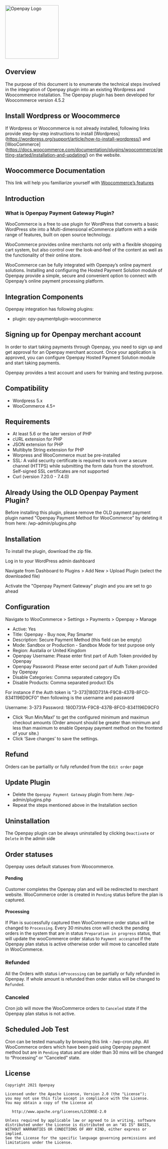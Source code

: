 <img src="https://static.openpay.com.au/brand/logo/openpay_logo_transparent.svg" width="170" alt="Openpay Logo">

## Overview

The purpose of this document is to enumerate the technical steps involved in the integration of Openpay plugin into an existing Wordpress and Woocommerce installation. 
The Openpay plugin has been developed for Woocommerce version 4.5.2

## Install Wordpress or Woocommerce

If Wordpress or Woocommerce is not already installed, following links provide step-by-step instructions to install [Wordpress] (https://wordpress.org/support/article/how-to-install-wordpress/) and [WooCommerce] (https://docs.woocommerce.com/documentation/plugins/woocommerce/getting-started/installation-and-updating/) on the website.

## Woocommerce Documentation

This link will help you familiarize yourself with [Woocommerce’s features](https://docs.woocommerce.com/)


Introduction
---------

### What is Openpay Payment Gateway Plugin?

WooCommerce is a free to use plugin for WordPress that converts a basic WordPress site into a Multi-dimensional eCommerce platform with a wide range of features, built on open source technology.

WooCommerce provides online merchants not only with a flexible shopping cart system, but also control over the look‐and‐feel of the content as well as the functionality of their online store.

WooCommerce can be fully integrated with Openpay’s online payment solutions. Installing and configuring the Hosted Payment Solution module of Openpay provide a simple, secure and convenient option to connect with Openpay’s online payment processing platform.

## Integration Components

Openpay integration has following plugins:
 - plugin: opy-paymentplugin-woocommerce

## Signing up for Openpay merchant account

In order to start taking payments through Openpay, you need to sign up and get approval for an Openpay merchant account. Once your application is approved, you can configure Openpay Hosted Payment Solution module and start taking payments.

Openpay provides a test account and users for training and testing purpose.


## Compatibility

- Wordpress 5.x
- WooCommerce 4.5+

## Requirements

- At least 5.6 or the later version of PHP
- cURL extension for PHP
- JSON extension for PHP
- Multibyte String extension for PHP
- Worpress and WooCommerce must be pre-installed
- SSL: A valid security certificate is required to work over a secure channel (HTTPS) while submitting the form data from the storefront. Self-signed SSL certificates are not supported
- Curl (version 7.20.0 - 7.4.0)

## Already Using the OLD Openpay Payment Plugin?

Before installing this plugin, please remove the OLD payment payment plugin named "Openpay Payment Method for WooCommerce" by deleting it from here: <merchant-site-url>/wp-admin/plugins.php


## Installation

To install the plugin, download the zip file.

Log in to your WordPress admin dashboard

Navigate from Dashboard to Plugins > Add New > Upload Plugin (select the downloaded file)

Activate the "Openpay Payment Gateway" plugin and you are set to go ahead


## Configuration

Navigate to WooCommerce > Settings > Payments > Openpay > Manage

- Active: Yes
- Title: Openpay - Buy now, Pay Smarter
- Description: Secure Payment Method (this field can be empty)
- Mode: Sandbox or Production - Sandbox Mode for test purpose only
- Region: Austalia or United Kingdom
- Openpay Username: Please enter first part of Auth Token provided by Openpay
- Openpay Password: Please enter second part of Auth Token provided by Openpay
- Disable Categories: Comma separated category IDs
- Disable Products: Comma separated product IDs

For instance if the Auth token is "3-373|180D731A-F9C8-437B-8FC0-8341196D9CF0" then following is the username and password

Username: 3-373
Password: 180D731A-F9C8-437B-8FC0-8341196D9CF0

- Click ‘Run Min/Max!’ to get the configured minimum and maximun checkout amounts
(Order amount should be greater than minimum and less than maximum to enable Openpay payment method on the frontend of your site.)
- Click ‘Save changes’ to save the settings.
 
## Refund

Orders can be partiallly or fully refunded from the `Edit order` page


## Update Plugin

- Delete the `Openpay Payment Gateway` plugin from here: <merchant-site-url>/wp-admin/plugins.php
- Repeat the steps mentioned above in the Installation section

## Uninstallation

The Openpay plugin can be always uninstalled by clicking `Deactivate` or `Delete` in the admin side

## Order statuses

Openpay uses default statuses from Woocommerce.

#### Pending
Customer completes the Openpay plan and will be redirected to merchant website. WooCommerce order is created in `Pending` status before the plan is captured.

#### Processing
If Plan is successfully captured then WooCommerce order status will be changed to `Processing`. 
Every 30 minutes cron will check the pending orders in the system that are in status `Preparation in progress` status, that will update the wooCommerce order status to `Payment accespted` if the Openpay plan status is active otherwise order will move to cancelled state in WooCommerce.

### Refunded
All the Orders with status i.e`Processing` can be partially or fully refunded in Openpay. If whole amount is refunded then order status will be changed to `Refunded`.

### Canceled
Cron job will move the WooCommerce orders to `Canceled` state if the Openpay plan status is not active.


## Scheduled Job Test

Cron can be tested manually by browsing this link - <wordpress-root-url>/wp-cron.php. All WooCommerce orders which have been paid using Openpay payment method but are in `Pending` status and are older than 30 mins will be changed to “Processing” or “Canceled” state.


## License

	Copyright 2021 Openpay

    Licensed under the Apache License, Version 2.0 (the "License");
    you may not use this file except in compliance with the License.
    You may obtain a copy of the License at

       http://www.apache.org/licenses/LICENSE-2.0

    Unless required by applicable law or agreed to in writing, software
    distributed under the License is distributed on an "AS IS" BASIS,
    WITHOUT WARRANTIES OR CONDITIONS OF ANY KIND, either express or implied.
    See the License for the specific language governing permissions and
    limitations under the License.
